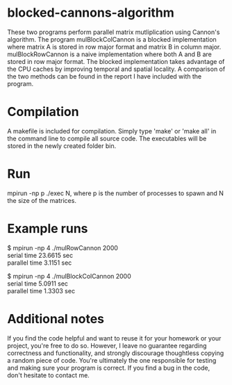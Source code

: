 # blocked-cannons-algorithm
These two programs perform parallel matrix mutliplication using Cannon's algorithm. The program mulBlockColCannon is a blocked implementation where matrix A is stored in row major format and matrix B in column major. mulBlockRowCannon is a naive implementation where both A and B are stored in row major format. The blocked implementation takes advantage of the CPU caches by improving temporal and spatial locality. A comparison of the two methods can be found in the report I have included with the program.

# Compilation
A makefile is included for compilation. Simply type 'make' or 'make all' in the command line to compile all source code. The executables will be stored in the newly created folder bin.

# Run
mpirun -np p ./exec N, where p is the number of processes to spawn and N the size of the matrices. 

# Example runs
$ mpirun -np 4 ./mulRowCannon 2000 <br />
serial time 23.6615 sec <br />
parallel time 3.1151 sec

$ mpirun -np 4 ./mulBlockColCannon 2000 <br />
serial time 5.0911 sec <br />
parallel time 1.3303 sec


# Additional notes
If you find the code helpful and want to reuse it for your homework or your project, you're free to do so. However, I leave no guarantee regarding correctness and functionality, and strongly discourage thoughtless copying a random piece of code. You're ultimately the one responsible for testing and making sure your program is correct. If you find a bug in the code, don't hesitate to contact me.
